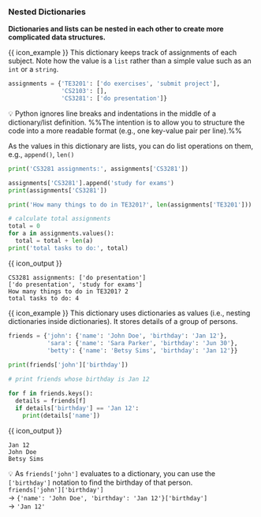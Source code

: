 ### Nested Dictionaries

**Dictionaries and lists can be nested in each other to create more complicated data structures.**

<box>

{{ icon_example }} This dictionary keeps track of assignments of each subject. Note how the value is a `list` rather than a simple value such as an `int` or a `string`.

```python
assignments = {'TE3201': ['do exercises', 'submit project'],
               'CS2103': [],
               'CS3281': ['do presentation']}
```
:bulb: Python ignores line breaks and indentations in the middle of a dictionary/list definition. %%The intention is to allow you to structure the code into a more readable format (e.g., one key-value pair per line).%%

As the values in this dictionary are lists, you can do list operations on them, e.g., `append()`, `len()`

```python
print('CS3281 assignments:', assignments['CS3281'])

assignments['CS3281'].append('study for exams')
print(assignments['CS3281'])

print('How many things to do in TE3201?', len(assignments['TE3201']))

# calculate total assignments
total = 0
for a in assignments.values():
  total = total + len(a)
print('total tasks to do:', total)
```
{{ icon_output }}
```
CS3281 assignments: ['do presentation']
['do presentation', 'study for exams']
How many things to do in TE3201? 2
total tasks to do: 4
```

</box>

<panel type="danger" header=":muscle: Exercise: Inning-Scores" expanded no-close>
  <include src="e-inningScores.md" />
</panel><p/>

<box>

{{ icon_example }} This dictionary uses dictionaries as values (i.e., nesting dictionaries inside dictionaries). It stores details of a group of persons.

```python
friends = {'john': {'name': 'John Doe', 'birthday': 'Jan 12'},
           'sara': {'name': 'Sara Parker', 'birthday': 'Jun 30'},
           'betty': {'name': 'Betsy Sims', 'birthday': 'Jan 12'}}
           
print(friends['john']['birthday'])

# print friends whose birthday is Jan 12

for f in friends.keys():
  details = friends[f]
  if details['birthday'] == 'Jan 12':
    print(details['name'])
```
{{ icon_output }}
```
Jan 12
John Doe
Betsy Sims
```

:bulb: As `friends['john']` evaluates to a dictionary, you can use the `['birthday']` notation to find the birthday of that person.<br>
`friends['john']['birthday']`<br>
→ `{'name': 'John Doe', 'birthday': 'Jan 12'}['birthday']`<br>
→ `'Jan 12'`

</box>

<include src="tryYourOwn.md" boilerplate var-program="dictionaries-nested" />

<panel type="danger" header=":muscle: Exercise: Player Stats" expanded no-close>
  <include src="e-playerStats.md" />
</panel>
<panel type="danger" header=":muscle: Exercise: Grade Report" expanded no-close>
  <include src="e-gradeReport.md" />
</panel>
<panel type="danger" header=":muscle: Exercise: Inventory Report" expanded no-close>
  <include src="e-inventoryReport.md" />
</panel><p/>